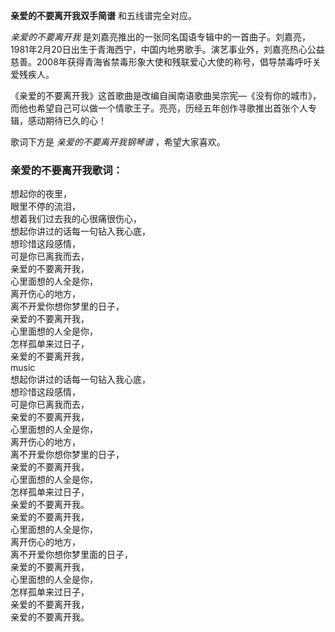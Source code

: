 

**亲爱的不要离开我双手简谱** 和五线谱完全对应。

_亲爱的不要离开我_
是刘嘉亮推出的一张同名国语专辑中的一首曲子。刘嘉亮，1981年2月20日出生于青海西宁，中国内地男歌手。演艺事业外，刘嘉亮热心公益慈善。2008年获得青海省禁毒形象大使和残联爱心大使的称号，倡导禁毒呼吁关爱残疾人。

《亲爱的不要离开我》这首歌曲是改编自闽南语歌曲吴宗宪—《没有你的城市》，而他也希望自己可以做一个情歌王子。亮亮，历经五年创作寻歌推出首张个人专辑，感动期待已久的心！

歌词下方是 _亲爱的不要离开我钢琴谱_ ，希望大家喜欢。

### 亲爱的不要离开我歌词：

想起你的夜里，  
眼里不停的流泪，  
想着我们过去我的心很痛很伤心，  
想起你讲过的话每一句钻入我心底，  
想珍惜这段感情，  
可是你已离我而去，  
亲爱的不要离开我，  
心里面想的人全是你，  
离开伤心的地方，  
离不开爱你想你梦里的日子，  
亲爱的不要离开我，  
心里面想的人全是你，  
怎样孤单来过日子，  
亲爱的不要离开我，  
music  
想起你讲过的话每一句钻入我心底，  
想珍惜这段感情，  
可是你已离我而去，  
亲爱的不要离开我，  
心里面想的人全是你，  
离开伤心的地方，  
离不开爱你想你梦里的日子，  
亲爱的不要离开我，  
心里面想的人全是你，  
怎样孤单来过日子，  
亲爱的不要离开我。  
亲爱的不要离开我，  
心里面想的人全是你，  
离开伤心的地方，  
离不开爱你想你梦里面的日子，  
亲爱的不要离开我，  
心里面想的人全是你，  
怎样孤单来过日子，  
亲爱的不要离开我，  
亲爱的不要离开我。

